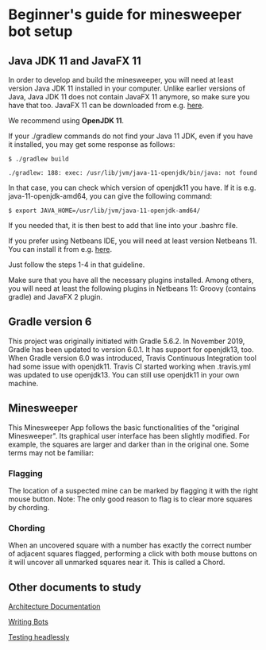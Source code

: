 # Beginner's guide for minesweeper bot setup



## Java JDK 11 and JavaFX 11

In order to develop and build the minesweeper, you will need at least version Java JDK 11 installed in your computer. Unlike earlier versions of Java, Java JDK 11 does not contain JavaFX 11 anymore, so make sure you have that too. JavaFX 11 can be downloaded from e.g. [here](https://gluonhq.com/products/javafx/).

We recommend using **OpenJDK 11**.

If your ./gradlew commands do not find your Java 11 JDK, even if you have it installed, you may get some response as follows:

```$ ./gradlew build```

```./gradlew: 188: exec: /usr/lib/jvm/java-11-openjdk/bin/java: not found```

In that case, you can check which version of openjdk11 you have. If it is e.g. java-11-openjdk-amd64, you can give the following command:

```$ export JAVA_HOME=/usr/lib/jvm/java-11-openjdk-amd64/```

If you needed that, it is then best to add that line into your .bashrc file.

If you prefer using Netbeans IDE, you will need at least version Netbeans 11. You can install it from e.g. [here](https://computingforgeeks.com/install-netbeans-ide-on-debian-ubuntu-and-linux-mint/).

Just follow the steps 1-4 in that guideline.

Make sure that you have all the necessary plugins installed. Among others, you will need at least the following plugins in Netbeans 11: Groovy (contains gradle) and JavaFX 2 plugin.

## Gradle version 6

This project was originally initiated with Gradle 5.6.2.
In November 2019, Gradle has been updated to version 6.0.1. It has support for openjdk13, too.
When Gradle version 6.0 was introduced, Travis Continuous Integration tool had some issue with openjdk11. Travis CI started working when .travis.yml was updated to use openjdk13. You can still use openjdk11 in your own machine.

## Minesweeper

This Minesweeper App follows the basic functionalities of the "original Minesweeper".
Its graphical user interface has been slightly modified. For example, the squares are larger and darker than in the original one. Some terms may not be familiar:

### Flagging

The location of a suspected mine can be marked by flagging it with the right mouse button. Note: The only good reason to flag is to clear more squares by chording.

### Chording

When an uncovered square with a number has exactly the correct number of adjacent squares flagged, performing a click with both mouse buttons on it will uncover all unmarked squares near it. This is called a Chord.

## Other documents to study

[Architecture Documentation](https://github.com/TiraLabra/minesweeper/blob/master/documentation/Architecture-Documentation.md)

[Writing Bots](https://github.com/TiraLabra/minesweeper/blob/master/documentation/Writing-Bots.md)

[Testing headlessly](https://github.com/TiraLabra/minesweeper/blob/master/documentation/Writing-Bots.md)